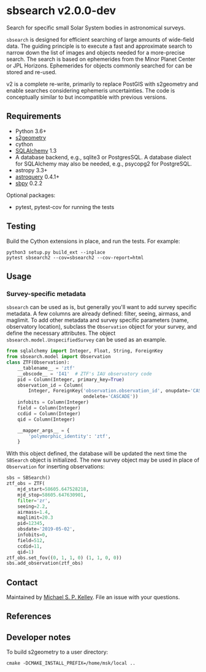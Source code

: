 # sbsearch v2.0.0-dev
Search for specific small Solar System bodies in astronomical surveys.

`sbsearch` is designed for efficient searching of large amounts of wide-field data.  The guiding principle is to execute a fast and approximate search to narrow down the list of images and objects needed for a more-precise search.  The search is based on ephemerides from the Minor Planet Center or JPL Horizons.  Ephemerides for objects commonly searched for can be stored and re-used.

v2 is a complete re-write, primarily to replace PostGIS with s2geometry and enable searches considering ephemeris uncertainties.  The code is conceptually similar to but incompatible with previous versions.

## Requirements

* Python 3.6+
* [s2geometry](s2geometry.io)
* cython
* [SQLAlchemy](https://www.sqlalchemy.org/) 1.3
* A database backend, e.g., sqlite3 or PostgresSQL.  A database dialect for SQLAlchemy may also be needed, e.g., psycopg2 for PostgreSQL.
* astropy 3.3+
* [astroquery](https://astroquery.readthedocs.io/en/latest/) 0.4.1+
* [sbpy](https://github.com/NASA-Planetary-Science/sbpy) 0.2.2

Optional packages:
* pytest, pytest-cov for running the tests


## Testing

Build the Cython extensions in place, and run the tests.  For example:
```
python3 setup.py build_ext --inplace
pytest sbsearch2 --cov=sbsearch2 --cov-report=html
```


## Usage

### Survey-specific metadata

`sbsearch` can be used as is, but generally you'll want to add survey specific metadata.  A few columns are already defined: filter, seeing, airmass, and maglimit.  To add other metadata and survey specific parameters (name, observatory location), subclass the `Observation` object for your survey, and define the necessary attributes.  The object ``sbsearch.model.UnspecifiedSurvey`` can be used as an example.

```python
from sqlalchemy import Integer, Float, String, ForeignKey
from sbsearch.model import Observation
class ZTF(Observation):
    __tablename__ = 'ztf'
    __obscode__ = 'I41'  # ZTF's IAU observatory code
    pid = Column(Integer, primary_key=True)
    observation_id = Column(
        Integer, ForeignKey('observation.observation_id', onupdate='CASCADE',
                            ondelete='CASCADE'))
    infobits = Column(Integer)
    field = Column(Integer)
    ccdid = Column(Integer)
    qid = Column(Integer)

    __mapper_args__ = {
        'polymorphic_identity': 'ztf',
    }
```
With this object defined, the database will be updated the next time the `SBSearch` object is initialized.  The new survey object may be used in place of `Observation` for inserting observations:

``` python
sbs = SBSearch()
ztf_obs = ZTF(
    mjd_start=58605.647528218,
    mjd_stop=58605.647630901,
    filter='zr',
    seeing=2.2,
    airmass=1.4,
    maglimit=20.3
    pid=12345,
    obsdate='2019-05-02',
    infobits=0,
    field=512,
    ccdid=11,
    qid=1)
ztf_obs.set_fov((0, 1, 1, 0) (1, 1, 0, 0))
sbs.add_observation(ztf_obs)
```

## Contact

Maintained by [Michael S. P. Kelley](https://github.com/mkelley).  File an issue with your questions.

## References


## Developer notes
To build s2geometry to a user directory:
```
cmake -DCMAKE_INSTALL_PREFIX=/home/msk/local ..
```